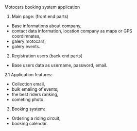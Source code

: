 Motocars booking system application

1. Main page: (front end parts)
- Base informations about company,
- contact data information, location company as maps or GPS coordimnates,
- galery motocars,
- galery events.


2. Registration users (back end parts)
- Base users data as username, password, email.

2.1 Application features:
- Collection email,
- bulk emaling of events,
- the best riders ranking,
- cometing photo.


3. Booking system:
- Ordering a riding circuit,
- booking calendar.
